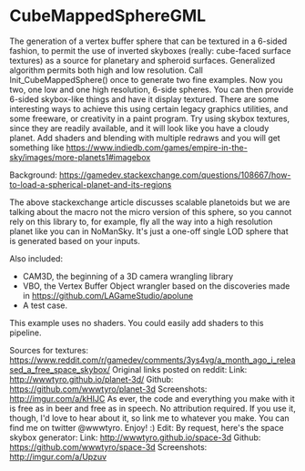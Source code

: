 CubeMappedSphereGML
===================

The generation of a vertex buffer sphere that can be textured in a 6-sided fashion, to permit the use of inverted skyboxes (really: cube-faced surface textures) as a source for planetary and spheroid surfaces.  Generalized algorithm permits both high and low resolution.   Call Init_CubeMappedSphere() once to generate two fine examples.  Now you two, one low and one high resolution, 6-side spheres.  You can then provide 6-sided skybox-like things and have it display textured.  There are some interesting ways to achieve this using certain legacy graphics utilities, and some freeware, or creativity in a paint program.  Try using skybox textures, since they are readily available, and it will look like you have a cloudy planet.  Add shaders and blending with multiple redraws and you will get something like https://www.indiedb.com/games/empire-in-the-sky/images/more-planets1#imagebox
 
Background:
 https://gamedev.stackexchange.com/questions/108667/how-to-load-a-spherical-planet-and-its-regions

The above stackexchange article discusses scalable planetoids but we are talking about the macro not the micro version of this sphere, so you cannot rely on this library to, for example, fly all the way into a high resolution planet like you can in NoManSky.  It's just a one-off single LOD sphere that is generated based on your inputs.

Also included:

- CAM3D, the beginning of a 3D camera wrangling library
- VBO, the Vertex Buffer Object wrangler based on the discoveries made in https://github.com/LAGameStudio/apolune
- A test case.

This example uses no shaders.  You could easily add shaders to this pipeline.

Sources for textures: https://www.reddit.com/r/gamedev/comments/3ys4vg/a_month_ago_i_released_a_free_space_skybox/
Original links posted on reddit:
Link: http://wwwtyro.github.io/planet-3d/
Github: https://github.com/wwwtyro/planet-3d
Screenshots: http://imgur.com/a/kHIJC
As ever, the code and everything you make with it is free as in beer and free as in speech. No attribution required. If you use it, though, I'd love to hear about it, so link me to whatever you make. You can find me on twitter @wwwtyro. Enjoy! :)
Edit: By request, here's the space skybox generator:
Link: http://wwwtyro.github.io/space-3d
Github: https://github.com/wwwtyro/space-3d
Screenshots: http://imgur.com/a/Upzuv
